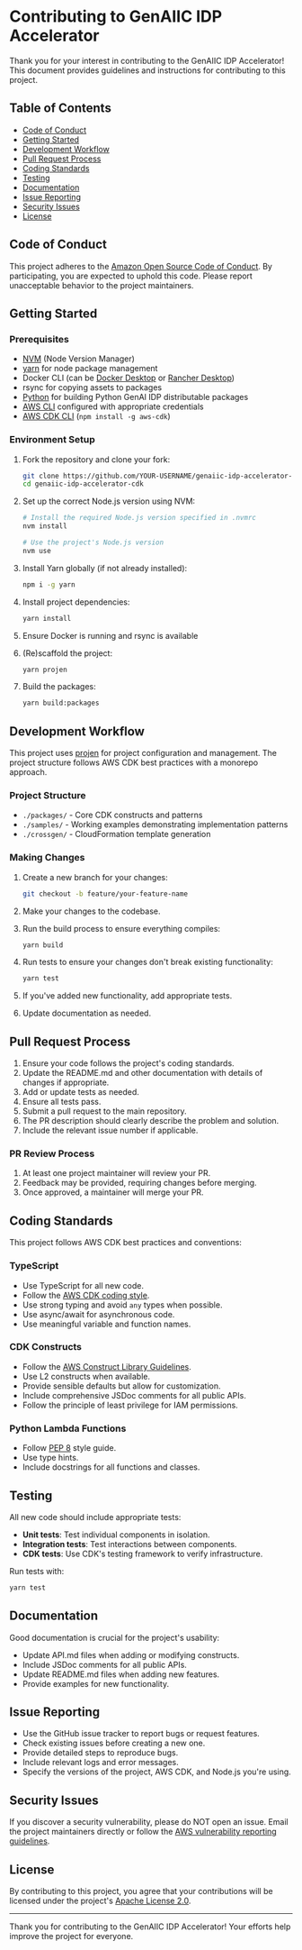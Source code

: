 <!--
Copyright Amazon.com, Inc. or its affiliates. All Rights Reserved.
SPDX-License-Identifier: Apache-2.0
-->

# Contributing to GenAIIC IDP Accelerator

Thank you for your interest in contributing to the GenAIIC IDP Accelerator! This document provides guidelines and instructions for contributing to this project.

## Table of Contents

- [Code of Conduct](#code-of-conduct)
- [Getting Started](#getting-started)
- [Development Workflow](#development-workflow)
- [Pull Request Process](#pull-request-process)
- [Coding Standards](#coding-standards)
- [Testing](#testing)
- [Documentation](#documentation)
- [Issue Reporting](#issue-reporting)
- [Security Issues](#security-issues)
- [License](#license)

## Code of Conduct

This project adheres to the [Amazon Open Source Code of Conduct](CODE_OF_CONDUCT.md). By participating, you are expected to uphold this code. Please report unacceptable behavior to the project maintainers.

## Getting Started

### Prerequisites

- [NVM](https://github.com/nvm-sh/nvm) (Node Version Manager)
- [yarn](https://yarnpkg.com/) for node package management
- Docker CLI (can be [Docker Desktop](https://docs.docker.com/desktop/) or [Rancher Desktop](https://rancherdesktop.io/))
- rsync for copying assets to packages
- [Python](https://www.python.org/) for building Python GenAI IDP distributable packages
- [AWS CLI](https://aws.amazon.com/cli/) configured with appropriate credentials
- [AWS CDK CLI](https://docs.aws.amazon.com/cdk/v2/guide/cli.html) (`npm install -g aws-cdk`)

### Environment Setup

1. Fork the repository and clone your fork:
   ```bash
   git clone https://github.com/YOUR-USERNAME/genaiic-idp-accelerator-cdk.git
   cd genaiic-idp-accelerator-cdk
   ```

2. Set up the correct Node.js version using NVM:
   ```bash
   # Install the required Node.js version specified in .nvmrc
   nvm install
   
   # Use the project's Node.js version
   nvm use
   ```

3. Install Yarn globally (if not already installed):
   ```bash
   npm i -g yarn
   ```

4. Install project dependencies:
   ```bash
   yarn install
   ```

5. Ensure Docker is running and rsync is available

6. (Re)scaffold the project:
   ```bash
   yarn projen
   ```

7. Build the packages:
   ```bash
   yarn build:packages
   ```

## Development Workflow

This project uses [projen](https://projen.io/) for project configuration and management. The project structure follows AWS CDK best practices with a monorepo approach.

### Project Structure

- `./packages/` - Core CDK constructs and patterns
- `./samples/` - Working examples demonstrating implementation patterns
- `./crossgen/` - CloudFormation template generation

### Making Changes

1. Create a new branch for your changes:
   ```bash
   git checkout -b feature/your-feature-name
   ```

2. Make your changes to the codebase.

3. Run the build process to ensure everything compiles:
   ```bash
   yarn build
   ```

4. Run tests to ensure your changes don't break existing functionality:
   ```bash
   yarn test
   ```

5. If you've added new functionality, add appropriate tests.

6. Update documentation as needed.

## Pull Request Process

1. Ensure your code follows the project's coding standards.
2. Update the README.md and other documentation with details of changes if appropriate.
3. Add or update tests as needed.
4. Ensure all tests pass.
5. Submit a pull request to the main repository.
6. The PR description should clearly describe the problem and solution.
7. Include the relevant issue number if applicable.

### PR Review Process

1. At least one project maintainer will review your PR.
2. Feedback may be provided, requiring changes before merging.
3. Once approved, a maintainer will merge your PR.

## Coding Standards

This project follows AWS CDK best practices and conventions:

### TypeScript

- Use TypeScript for all new code.
- Follow the [AWS CDK coding style](https://github.com/aws/aws-cdk/blob/main/CONTRIBUTING.md#code-style).
- Use strong typing and avoid `any` types when possible.
- Use async/await for asynchronous code.
- Use meaningful variable and function names.

### CDK Constructs

- Follow the [AWS Construct Library Guidelines](https://github.com/aws/aws-cdk/blob/main/docs/DESIGN.md).
- Use L2 constructs when available.
- Provide sensible defaults but allow for customization.
- Include comprehensive JSDoc comments for all public APIs.
- Follow the principle of least privilege for IAM permissions.

### Python Lambda Functions

- Follow [PEP 8](https://www.python.org/dev/peps/pep-0008/) style guide.
- Use type hints.
- Include docstrings for all functions and classes.

## Testing

All new code should include appropriate tests:

- **Unit tests**: Test individual components in isolation.
- **Integration tests**: Test interactions between components.
- **CDK tests**: Use CDK's testing framework to verify infrastructure.

Run tests with:
```bash
yarn test
```

## Documentation

Good documentation is crucial for the project's usability:

- Update API.md files when adding or modifying constructs.
- Include JSDoc comments for all public APIs.
- Update README.md files when adding new features.
- Provide examples for new functionality.

## Issue Reporting

- Use the GitHub issue tracker to report bugs or request features.
- Check existing issues before creating a new one.
- Provide detailed steps to reproduce bugs.
- Include relevant logs and error messages.
- Specify the versions of the project, AWS CDK, and Node.js you're using.

## Security Issues

If you discover a security vulnerability, please do NOT open an issue. Email the project maintainers directly or follow the [AWS vulnerability reporting guidelines](https://aws.amazon.com/security/vulnerability-reporting/).

## License

By contributing to this project, you agree that your contributions will be licensed under the project's [Apache License 2.0](LICENSE).

---

Thank you for contributing to the GenAIIC IDP Accelerator! Your efforts help improve the project for everyone.
